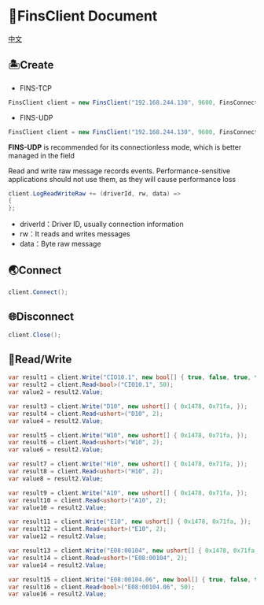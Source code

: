 ﻿# 🚀FinsClient Document

[中文](./README_CN.md)

## 🏝️Create
* FINS-TCP
```C#
FinsClient client = new FinsClient("192.168.244.130", 9600, FinsConnectMode.FinsTcp);
```
* FINS-UDP
```C#
FinsClient client = new FinsClient("192.168.244.130", 9600, FinsConnectMode.FinsUdp);
```
**FINS-UDP** is recommended for its connectionless mode, which is better managed in the field

Read and write raw message records events. Performance-sensitive applications should not use them, as they will cause performance loss
```C#
client.LogReadWriteRaw += (driverId, rw, data) =>
{
};
```
* driverId：Driver ID, usually connection information
* rw：It reads and writes messages
* data：Byte raw message

## 🌏Connect
```C#
client.Connect();
```

## 🌐Disconnect
```C#
client.Close();
```

## 🌋Read/Write
```C#
var result1 = client.Write("CIO10.1", new bool[] { true, false, true, true, true, true, false, true, false, true });
var result2 = client.Read<bool>("CIO10.1", 50);
var value2 = result2.Value;

var result3 = client.Write("D10", new ushort[] { 0x1478, 0x71fa, });
var result4 = client.Read<ushort>("D10", 2);
var value4 = result2.Value;

var result5 = client.Write("W10", new ushort[] { 0x1478, 0x71fa, });
var result6 = client.Read<ushort>("W10", 2);
var value6 = result2.Value;

var result7 = client.Write("H10", new ushort[] { 0x1478, 0x71fa, });
var result8 = client.Read<ushort>("H10", 2);
var value8 = result2.Value;

var result9 = client.Write("A10", new ushort[] { 0x1478, 0x71fa, });
var result10 = client.Read<ushort>("A10", 2);
var value10 = result2.Value;

var result11 = client.Write("E10", new ushort[] { 0x1478, 0x71fa, });
var result12 = client.Read<ushort>("E10", 2);
var value12 = result2.Value;

var result13 = client.Write("E08:00104", new ushort[] { 0x1478, 0x71fa, });
var result14 = client.Read<ushort>("E08:00104", 2);
var value14 = result2.Value;

var result15 = client.Write("E08:00104.06", new bool[] { true, false, true, true, true, true, false, true, false, true });
var result16 = client.Read<bool>("E08:00104.06", 50);
var value16 = result2.Value;
```